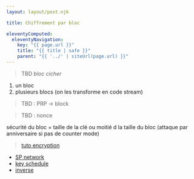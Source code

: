 ```yaml
---
layout: layout/post.njk

title: Chiffrement par bloc

eleventyComputed:
  eleventyNavigation:
    key: "{{ page.url }}"
    title: "{{ title | safe }}"
    parent: "{{ '../' | siteUrl(page.url) }}"
---
```


> TBD *bloc cicher*

1. un bloc
2. plusieurs blocs (on les transforme en code stream)

> TBD : PRP -> block

> TBD : nonce

sécurité du bloc = taille de la clé ou moitié d la taille du bloc (attaque par anniversaire si pas de counter mode)

> [tuto encryption](https://www.youtube.com/watch?v=oVCCXZfpu-w)

- [SP network](https://www.youtube.com/watch?v=DLjzI5dX8jc)
- [key schedule](https://braincoke.fr/blog/2020/08/the-aes-key-schedule-explained/#key-expansion)
- [inverse](https://tratliff.webspace.wheatoncollege.edu/2016_Fall/math202/inclass/sep21_inclass.pdf)
